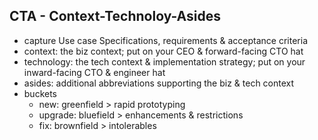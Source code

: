 ## CTA - Context-Technoloy-Asides

- capture Use case Specifications, requirements & acceptance criteria
- context: the biz context; put on your CEO & forward-facing CTO hat
- technology: the tech context & implementation strategy; put on your inward-facing CTO & engineer hat
- asides: additional abbreviations supporting the biz & tech context
- buckets
  - new: greenfield > rapid prototyping
  - upgrade: bluefield > enhancements & restrictions
  - fix: brownfield > intolerables
